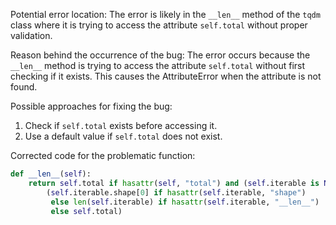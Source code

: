 Potential error location: 
The error is likely in the `__len__` method of the `tqdm` class where it is trying to access the attribute `self.total` without proper validation.

Reason behind the occurrence of the bug:
The error occurs because the `__len__` method is trying to access the attribute `self.total` without first checking if it exists. This causes the AttributeError when the attribute is not found.

Possible approaches for fixing the bug:
1. Check if `self.total` exists before accessing it.
2. Use a default value if `self.total` does not exist.

Corrected code for the problematic function:

```python
def __len__(self):
    return self.total if hasattr(self, "total") and (self.iterable is None) else \
        (self.iterable.shape[0] if hasattr(self.iterable, "shape")
         else len(self.iterable) if hasattr(self.iterable, "__len__")
         else self.total)
```